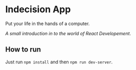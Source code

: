 # Indecision App
Put your life in the hands of a computer.

_A small introduction in to the world of React Developement_.

## How to run
Just run `npm install` and then `npm run dev-server`.
